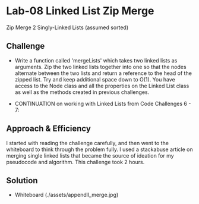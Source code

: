 # Lab-08 Linked List Zip Merge
Zip Merge 2 Singly-Linked Lists (assumed sorted)

## Challenge
* Write a function called 'mergeLists' which takes two linked lists as arguments. Zip the two linked lists together into one so that the nodes alternate between the two lists and return a reference to the head of the zipped list. Try and keep additional space down to O(1). You have access to the Node class and all the properties on the Linked List class as well as the methods created in previous challenges.

* CONTINUATION on working with Linked Lists from Code Challenges 6 - 7:

## Approach & Efficiency
I started with reading the challenge carefully, and then went to the whiteboard to think through the problem fully. I used a stackabuse article on merging single linked lists that became the source of ideation for my pseudocode and algorithm. This challenge took 2 hours.

## Solution

* Whiteboard (./assets/appendll_merge.jpg) 
